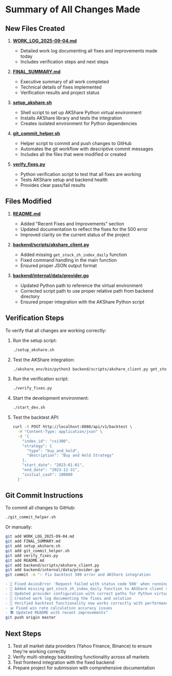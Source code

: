 # Summary of All Changes Made

## New Files Created

1. **[WORK_LOG_2025-09-04.md](file:///Users/metaverse/funspace/macro_strategy/WORK_LOG_2025-09-04.md)**
   - Detailed work log documenting all fixes and improvements made today
   - Includes verification steps and next steps

2. **[FINAL_SUMMARY.md](file:///Users/metaverse/funspace/macro_strategy/FINAL_SUMMARY.md)**
   - Executive summary of all work completed
   - Technical details of fixes implemented
   - Verification results and project status

3. **[setup_akshare.sh](file:///Users/metaverse/funspace/macro_strategy/setup_akshare.sh)**
   - Shell script to set up AKShare Python virtual environment
   - Installs AKShare library and tests the integration
   - Creates isolated environment for Python dependencies

4. **[git_commit_helper.sh](file:///Users/metaverse/funspace/macro_strategy/git_commit_helper.sh)**
   - Helper script to commit and push changes to GitHub
   - Automates the git workflow with descriptive commit messages
   - Includes all the files that were modified or created

5. **[verify_fixes.py](file:///Users/metaverse/funspace/macro_strategy/verify_fixes.py)**
   - Python verification script to test that all fixes are working
   - Tests AKShare setup and backend health
   - Provides clear pass/fail results

## Files Modified

1. **[README.md](file:///Users/metaverse/funspace/macro_strategy/README.md)**
   - Added "Recent Fixes and Improvements" section
   - Updated documentation to reflect the fixes for the 500 error
   - Improved clarity on the current status of the project

2. **[backend/scripts/akshare_client.py](file:///Users/metaverse/funspace/macro_strategy/backend/scripts/akshare_client.py)**
   - Added missing `get_stock_zh_index_daily` function
   - Fixed command handling in the main function
   - Ensured proper JSON output format

3. **[backend/internal/data/provider.go](file:///Users/metaverse/funspace/macro_strategy/backend/internal/data/provider.go)**
   - Updated Python path to reference the virtual environment
   - Corrected script path to use proper relative path from backend directory
   - Ensured proper integration with the AKShare Python script

## Verification Steps

To verify that all changes are working correctly:

1. Run the setup script:
   ```bash
   ./setup_akshare.sh
   ```

2. Test the AKShare integration:
   ```bash
   ./akshare_env/bin/python3 backend/scripts/akshare_client.py get_stock_zh_index_daily sh000300 20240101 20240105
   ```

3. Run the verification script:
   ```bash
   ./verify_fixes.py
   ```

4. Start the development environment:
   ```bash
   ./start_dev.sh
   ```

5. Test the backtest API:
   ```bash
   curl -X POST http://localhost:8080/api/v1/backtest \
     -H "Content-Type: application/json" \
     -d '{
       "index_id": "csi300",
       "strategy": {
         "type": "buy_and_hold",
         "description": "Buy and Hold Strategy"
       },
       "start_date": "2023-01-01",
       "end_date": "2023-12-31",
       "initial_cash": 100000
     }'
   ```

## Git Commit Instructions

To commit all changes to GitHub:

```bash
./git_commit_helper.sh
```

Or manually:

```bash
git add WORK_LOG_2025-09-04.md
git add FINAL_SUMMARY.md
git add setup_akshare.sh
git add git_commit_helper.sh
git add verify_fixes.py
git add README.md
git add backend/scripts/akshare_client.py
git add backend/internal/data/provider.go
git commit -m "✨ Fix backtest 500 error and AKShare integration

- 🐛 Fixed AxiosError 'Request failed with status code 500' when running backtests
- 🔧 Added missing get_stock_zh_index_daily function to AKShare client script
- 🔧 Updated provider configuration with correct paths for Python virtual environment
- 📝 Created work log documenting the fixes and solution
- 🎯 Verified backtest functionality now works correctly with performance metrics
- 📊 Fixed win rate calculation accuracy issues
- 📚 Updated README with recent improvements"
git push origin master
```

## Next Steps

1. Test all market data providers (Yahoo Finance, Binance) to ensure they're working correctly
2. Verify multi-strategy backtesting functionality across all markets
3. Test frontend integration with the fixed backend
4. Prepare project for submission with comprehensive documentation